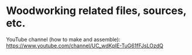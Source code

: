 # Woodworking related files, sources, etc.

YouTube channel (how to make and assemble): https://www.youtube.com/channel/UC_wdKplE-TuG61fFJsLOzdQ

